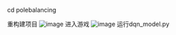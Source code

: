 cd polebalancing

重构建项目
![image](public/image/step1.png)
进入游戏
![image](public/image/step2.png)
运行dqn_model.py
